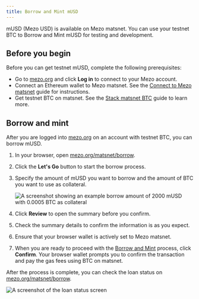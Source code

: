```yaml
---
title: Borrow and Mint mUSD
---
```


mUSD (Mezo USD) is available on Mezo matsnet. You can use your testnet BTC to Borrow and Mint mUSD for testing and development.

## Before you begin

Before you can get testnet mUSD, complete the following prerequisites:

- Go to [mezo.org](https://mezo.org/) and click **Log in** to connect to your Mezo account.
- Connect an Ethereum wallet to Mezo matsnet. See the [Connect to Mezo matsnet](/docs/users/getting-started/mezo-matsnet-alpha-testnet/connect-to-mezo-matsnet#connect-your-browser-wallet) guide for instructions.
- Get testnet BTC on matsnet. See the [Stack matsnet BTC](/docs/users/getting-started/mezo-matsnet-alpha-testnet/stack-matsnet-btc) guide to learn more.

## Borrow and mint

After you are logged into [mezo.org](https://mezo.org/) on an account with testnet BTC, you can borrow mUSD.

1. In your browser, open [mezo.org/matsnet/borrow](https://mezo.org/matsnet/borrow).

1. Click the **Let's Go** button to start the borrow process. 

1. Specify the amount of mUSD you want to borrow and the amount of BTC you want to use as collateral.

    ![A screenshot showing an example borrow amount of 2000 mUSD with 0.0005 BTC as collateral](/docs/images/musd/musd-borrow-amounts.avif)

1. Click **Review** to open the summary before you confirm.

1. Check the summary details to confirm the information is as you expect.

1. Ensure that your browser wallet is actively set to Mezo matsnet.

1. When you are ready to proceed with the [Borrow and Mint](./mint-musd.md) process, click **Confirm**. Your browser wallet prompts you to confirm the transaction and pay the gas fees using BTC on matsnet.

After the process is complete, you can check the loan status on [mezo.org/matsnet/borrow](https://mezo.org/matsnet/borrow).

![A screenshot of the loan status screen](/docs/images/musd/musd-loan-status.avif)
